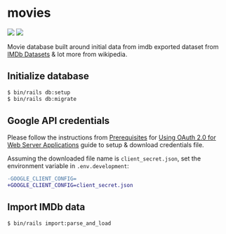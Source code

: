 # movies
![](https://github.com/gowda/imdb/workflows/lint/badge.svg)
![](https://github.com/gowda/imdb/workflows/test/badge.svg)

Movie database built around initial data from imdb exported dataset from [IMDb Datasets](https://www.imdb.com/interfaces/) & lot more from wikipedia.

## Initialize database
```bash
$ bin/rails db:setup
$ bin/rails db:migrate
```

## Google API credentials
Please follow the instructions from [Prerequisites](https://developers.google.com/identity/protocols/oauth2/web-server#prerequisites) for [Using OAuth 2.0 for Web Server Applications](https://developers.google.com/identity/protocols/oauth2/web-server) guide to setup & download credentials file.

Assuming the downloaded file name is `client_secret.json`, set the environment variable in `.env.development`:
```diff
-GOOGLE_CLIENT_CONFIG=
+GOOGLE_CLIENT_CONFIG=client_secret.json
```

## Import IMDb data
```bash
$ bin/rails import:parse_and_load
```
